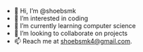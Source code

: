 - 👋 Hi, I’m @shoebsmk
- 👀 I’m interested in coding
- 🌱 I’m currently learning computer science
- 💞️ I’m looking to collaborate on projects
- 📫 Reach me at shoebsmk4@gmail.com.

<!---
shoebsmk/shoebsmk is a ✨ special ✨ repository because its `README.md` (this file) appears on your GitHub profile.
You can click the Preview link to take a look at your changes.
--->
